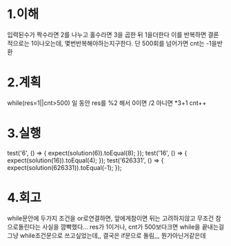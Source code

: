 1.이해
====
입력된수가 짝수라면 2를 나누고
홀수라면 3을 곱한 뒤 1을더한다
이를 반복하면 결론적으로는 1이나오는데, 몇번반복해야하는지구한다.
단 500회를 넘어가면 cnt는 -1을반환

2.계획
===
while(res=1||cnt>500) 일 동안
res를 %2 해서 0이면 /2 아니면 *3+1
cnt++

3.실행
====
test('6', () => {
        expect(solution(6)).toEqual(8);
    });
test('16', () => {
        expect(solution(16)).toEqual(4);
    });
test('626331', () => {
        expect(solution(626331)).toEqual(-1);
    });

4.회고
====
while문안에 두가지 조건을 or로연결하면, 앞에게참이면 뒤는 고려하지않고 무조건 참으로돌린다는 사실을 깜빡했다... res가 1이거나, cnt가 500보다크면 while을 끝내는걸 그냥 while조건문으로 쓰고싶었는데,, 결국은 if문으로 돌림,,, 뭔가아닌거같은데